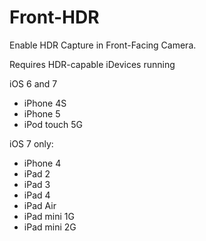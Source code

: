 Front-HDR
=========

Enable HDR Capture in Front-Facing Camera.

Requires HDR-capable iDevices running

iOS 6 and 7
- iPhone 4S
- iPhone 5
- iPod touch 5G

iOS 7 only:
- iPhone 4
- iPad 2
- iPad 3
- iPad 4
- iPad Air
- iPad mini 1G
- iPad mini 2G
